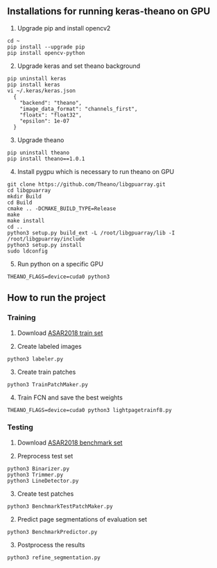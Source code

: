 ## Installations for running keras-theano on GPU
1. Upgrade pip and install opencv2
```
cd ~
pip install --upgrade pip
pip install opencv-python
```
2. Upgrade keras and set theano background
```
pip uninstall keras
pip install keras
vi ~/.keras/keras.json
  {
    "backend": "theano",
    "image_data_format": "channels_first",
    "floatx": "float32",
    "epsilon": 1e-07
  }
```
3. Upgrade theano
```
pip uninstall theano
pip install theano==1.0.1
```
4. Install pygpu which is necessary to run theano on GPU
```
git clone https://github.com/Theano/libgpuarray.git
cd libgpuarray
mkdir Build
cd Build
cmake .. -DCMAKE_BUILD_TYPE=Release
make
make install
cd ..
python3 setup.py build_ext -L /root/libgpuarray/lib -I /root/libgpuarray/include
python3 setup.py install
sudo ldconfig
```
5. Run python on a specific GPU
```
THEANO_FLAGS=device=cuda0 python3
```

## How to run the project
### Training
1. Download [ASAR2018 train set](http://cs-people.bu.edu/wdqin/ASAR2018LayoutAnalysisCompetition/main.html)

2. Create labeled images
```
python3 labeler.py
```
3. Create train patches
```
python3 TrainPatchMaker.py
```
4. Train FCN and save the best weights
```
THEANO_FLAGS=device=cuda0 python3 lightpagetrainf8.py
```
### Testing
1. Download [ASAR2018 benchmark set](http://cs-people.bu.edu/wdqin/ASAR2018LayoutAnalysisCompetition/main.html)

2. Preprocess test set
```
python3 Binarizer.py
python3 Trimmer.py
python3 LineDetector.py
```
3. Create test patches
```
python3 BenchmarkTestPatchMaker.py
```
2. Predict page segmentations of evaluation set
```
python3 BenchmarkPredictor.py
```
3. Postprocess the results
```
python3 refine_segmentation.py
```

